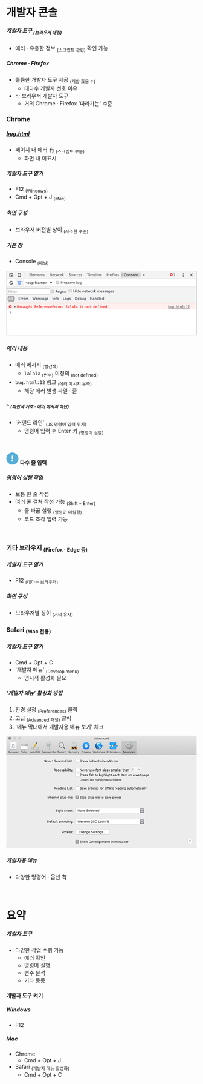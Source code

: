 개발자 콘솔
====

##### 개발자 도구 <sub>(브라우저 내장)</sub>
- 에러 · 유용한 정보 <sub>(스크립트 관련)</sub> 확인 가능

##### Chrome · Firefox
- 훌륭한 개발자 도구 제공 <sub>(개발 효율 ↑)</sub> 
  - 대다수 개발자 선호 이유
- 타 브라우저 개발자 도구
  - 거의 Chrome · Firefox '따라가는' 수준

### Chrome

##### [bug.html](https://ko.javascript.info/article/devtools/bug.html)
- 페이지 내 에러 有 <sub>(스크립트 부분)</sub>
  - 화면 내 미표시

##### 개발자 도구 열기
- F12 <sub>(Windows)</sub>
- Cmd + Opt + J <sub>(Mac)</sub>

##### 화면 구성
- 브라우저 버전별 상이 <sub>(사소한 수준)</sub>

##### 기본 창
- Console <sub>(패널)</sub>

![chrome](../../images/01/01/04/chrome.png)

##### 에러 내용
- 에러 메시지 <sub>(빨간색)</sub>
  - `lalala` <sub>(변수)</sub> 미정의 <sub>(not defined)</sub>
- `bug.html:12` 링크 <sub>(에러 메시지 우측)</sub>
  - 해당 에러 발생 파일 · 줄

##### `>` <sub>(파란색 기호 · 에러 메시지 하단)</sub>
- '커맨드 라인' <sub>(JS 명령어 입력 위치)</sub>
  - 명령어 입력 후 Enter 키 <sub>(명령어 실행)</sub>

<br />

<img src="../../images/commons/icons/circle-exclamation-solid.svg" /> **다수 줄 입력**

##### 명령어 실행 작업
- 보통 한 줄 작성
- 여러 줄 걸쳐 작성 가능 <sub>(Shift + Enter)</sub>
  - 줄 바꿈 실행 <sub>(명령어 미실행)</sub>
  - 코드 조각 입력 가능

<br />

### 기타 브라우저 <sub>(Firefox · Edge 등)</sub>

##### 개발자 도구 열기
- F12 <sub>(대다수 브라우저)</sub>

##### 화면 구성
- 브라우저별 상이 <sub>(거의 유사)</sub>

### Safari <sub>(Mac 전용)</sub>

##### 개발자 도구 열기
- Cmd + Opt + C
- '개발자 메뉴' <sub>(Develop menu)</sub>
  - 명시적 활성화 필요

##### '개발자 메뉴' 활성화 방법
1. 환경 설정 <sub>(Preferences)</sub> 클릭
2. 고급 <sub>(Advanced 패널)</sub> 클릭
3. '메뉴 막대에서 개발자용 메뉴 보기' 체크

![safari](../../images/01/01/04/safari.png)

##### 개발자용 메뉴
- 다양한 명령어 · 옵션 有

<br />

요약
====

##### 개발자 도구
- 다양한 작업 수행 가능
  - 에러 확인
  - 명령어 실행
  - 변수 분석
  - 기타 등등

#### 개발자 도구 켜기

##### Windows
- F12

##### Mac
- Chrome
  - Cmd + Opt + J
- Safari <sub>(개발자 메뉴 활성화)</sub>
  - Cmd + Opt + C
